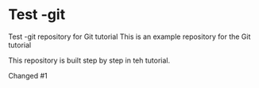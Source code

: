 # Test -git

Test -git repository for Git tutorial
This is an example repository for the Git tutorial

This repository is built step by step in teh tutorial.

Changed #1
